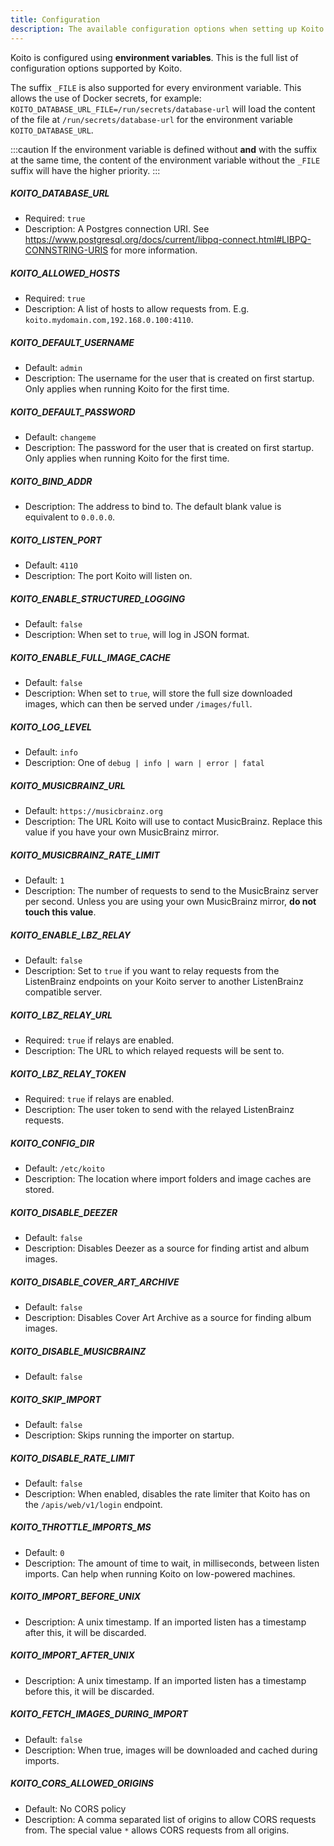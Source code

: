 ```yaml
---
title: Configuration
description: The available configuration options when setting up Koito.
---
```


Koito is configured using **environment variables**. This is the full list of configuration options supported by Koito.

The suffix `_FILE` is also supported for every environment variable. This allows the use of Docker secrets, for example: `KOITO_DATABASE_URL_FILE=/run/secrets/database-url` will load the content of the file at `/run/secrets/database-url` for the environment variable `KOITO_DATABASE_URL`.

:::caution
If the environment variable is defined without **and** with the suffix at the same time, the content of the environment variable without the `_FILE` suffix will have the higher priority.
:::

##### KOITO_DATABASE_URL
- Required: `true`
- Description: A Postgres connection URI. See https://www.postgresql.org/docs/current/libpq-connect.html#LIBPQ-CONNSTRING-URIS for more information.
##### KOITO_ALLOWED_HOSTS
- Required: `true`
- Description: A list of hosts to allow requests from. E.g. `koito.mydomain.com,192.168.0.100:4110`.
##### KOITO_DEFAULT_USERNAME
- Default: `admin`
- Description: The username for the user that is created on first startup. Only applies when running Koito for the first time.
##### KOITO_DEFAULT_PASSWORD
- Default: `changeme`
- Description: The password for the user that is created on first startup. Only applies when running Koito for the first time.
##### KOITO_BIND_ADDR
- Description: The address to bind to. The default blank value is equivalent to `0.0.0.0`.
##### KOITO_LISTEN_PORT
- Default: `4110`
- Description: The port Koito will listen on.
##### KOITO_ENABLE_STRUCTURED_LOGGING
- Default: `false`
- Description: When set to `true`, will log in JSON format.
##### KOITO_ENABLE_FULL_IMAGE_CACHE
- Default: `false`
- Description: When set to `true`, will store the full size downloaded images, which can then be served under `/images/full`.
##### KOITO_LOG_LEVEL
- Default: `info`
- Description: One of `debug | info | warn | error | fatal`
##### KOITO_MUSICBRAINZ_URL
- Default: `https://musicbrainz.org`
- Description: The URL Koito will use to contact MusicBrainz. Replace this value if you have your own MusicBrainz mirror.
##### KOITO_MUSICBRAINZ_RATE_LIMIT
- Default: `1`
- Description: The number of requests to send to the MusicBrainz server per second. Unless you are using your own MusicBrainz mirror, __do not touch this value__.
##### KOITO_ENABLE_LBZ_RELAY
- Default: `false`
- Description: Set to `true` if you want to relay requests from the ListenBrainz endpoints on your Koito server to another ListenBrainz compatible server.
##### KOITO_LBZ_RELAY_URL
- Required: `true` if relays are enabled.
- Description: The URL to which relayed requests will be sent to.
##### KOITO_LBZ_RELAY_TOKEN
- Required: `true` if relays are enabled.
- Description: The user token to send with the relayed ListenBrainz requests.
##### KOITO_CONFIG_DIR
- Default: `/etc/koito`
- Description: The location where import folders and image caches are stored.
##### KOITO_DISABLE_DEEZER
- Default: `false`
- Description: Disables Deezer as a source for finding artist and album images.
##### KOITO_DISABLE_COVER_ART_ARCHIVE
- Default: `false`
- Description: Disables Cover Art Archive as a source for finding album images.
##### KOITO_DISABLE_MUSICBRAINZ
- Default: `false`
##### KOITO_SKIP_IMPORT
- Default: `false`
- Description: Skips running the importer on startup.
##### KOITO_DISABLE_RATE_LIMIT
- Default: `false`
- Description: When enabled, disables the rate limiter that Koito has on the `/apis/web/v1/login` endpoint.
##### KOITO_THROTTLE_IMPORTS_MS
- Default: `0`
- Description: The amount of time to wait, in milliseconds, between listen imports. Can help when running Koito on low-powered machines.
##### KOITO_IMPORT_BEFORE_UNIX
- Description: A unix timestamp. If an imported listen has a timestamp after this, it will be discarded.
##### KOITO_IMPORT_AFTER_UNIX
- Description: A unix timestamp. If an imported listen has a timestamp before this, it will be discarded.
##### KOITO_FETCH_IMAGES_DURING_IMPORT
- Default: `false`
- Description: When true, images will be downloaded and cached during imports.
##### KOITO_CORS_ALLOWED_ORIGINS
- Default: No CORS policy
- Description: A comma separated list of origins to allow CORS requests from. The special value `*` allows CORS requests from all origins.